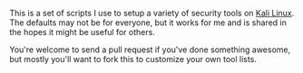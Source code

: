 This is a set of scripts I use to setup a variety of security tools on
[Kali Linux](https://kali.org).  The defaults may not be for everyone, but it
works for me and is shared in the hopes it might be useful for others.

You're welcome to send a pull request if you've done something awesome, but
mostly you'll want to fork this to customize your own tool lists.
